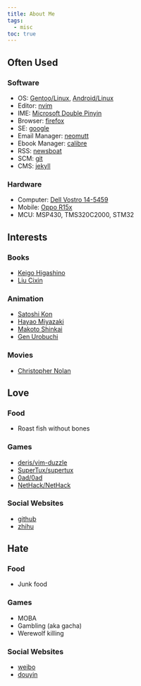 ```yaml
---
title: About Me
tags:
  - misc
toc: true
---
```


Often Used
----------

### Software

- OS: [Gentoo/Linux](https://www.gentoo.org/), [Android/Linux](https://www.android.com/)
- Editor: [nvim](https://github.com/neovim/neovim)
- IME: [Microsoft Double Pinyin](https://en.wikipedia.org/wiki/Pinyin_input_method)
- Browser: [firefox](https://hg.mozilla.org/mozilla-central)
- SE: [google](https://www.google.com/)
- Email Manager: [neomutt](https://github.com/neomutt/neomutt)
- Ebook Manager: [calibre](https://github.com/calibre/calibre)
- RSS: [newsboat](https://github.com/newsboat/newsboat)
- SCM: [git](https://github.com/git/git)
- CMS: [jekyll](https://github.com/jekyll/jekyll)

### Hardware

- Computer: [Dell Vostro 14-5459](https://www.dell-brand.com/)
- Mobile: [Oppo R15x](https://www.oppo.com/)
- MCU: MSP430, TMS320C2000, STM32

Interests
---------

### Books

- [Keigo Higashino](https://en.wikipedia.org/wiki/Keigo_Higashino)
- [Liu Cixin](https://en.wikipedia.org/wiki/Liu_Cixin)

### Animation

- [Satoshi Kon](https://en.wikipedia.org/wiki/Satoshi_Kon)
- [Hayao Miyazaki](https://en.wikipedia.org/wiki/Hayao_Miyazaki)
- [Makoto Shinkai](https://en.wikipedia.org/wiki/Makoto_Shinkai)
- [Gen Urobuchi](https://en.wikipedia.org/wiki/Gen_Urobuchi)

### Movies

- [Christopher Nolan](https://en.wikipedia.org/wiki/Christopher_Nolan)

Love
----

### Food

- Roast fish without bones

### Games

- [deris/vim-duzzle](https://github.com/deris/vim-duzzle)
- [SuperTux/supertux](https://github.com/SuperTux/supertux)
- [0ad/0ad](https://github.com/0ad/0ad)
- [NetHack/NetHack](https://github.com/NetHack/NetHack)

### Social Websites

- [github](https://github.com/)
- [zhihu](https://www.zhihu.com/)

Hate
----

### Food

- Junk food

### Games

- MOBA
- Gambling (aka gacha)
- Werewolf killing

### Social Websites

- [weibo](https://www.weibo.com/)
- [douyin](https://www.douyin.com/)
